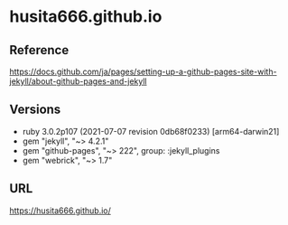 # husita666.github.io
## Reference
https://docs.github.com/ja/pages/setting-up-a-github-pages-site-with-jekyll/about-github-pages-and-jekyll

## Versions
- ruby 3.0.2p107 (2021-07-07 revision 0db68f0233) [arm64-darwin21]
- gem "jekyll", "~> 4.2.1"
- gem "github-pages", "~> 222", group: :jekyll_plugins
- gem "webrick", "~> 1.7"

## URL

https://husita666.github.io/
